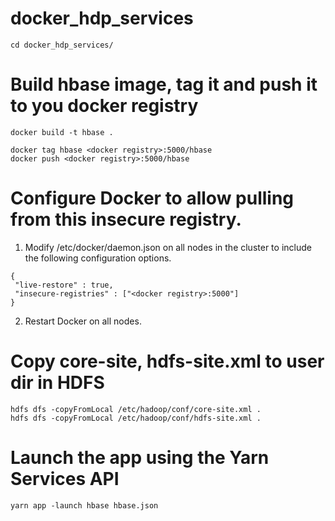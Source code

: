 # docker_hdp_services
```
cd docker_hdp_services/
```

# Build hbase image, tag it and push it to you docker registry
```
docker build -t hbase .

docker tag hbase <docker registry>:5000/hbase
docker push <docker registry>:5000/hbase
```
  
# Configure Docker to allow pulling from this insecure registry. 

1. Modify /etc/docker/daemon.json on all nodes in the cluster to include the following configuration options.

```
{
 "live-restore" : true,
 "insecure-registries" : ["<docker registry>:5000"]
}
```

2. Restart Docker on all nodes.
  
  
# Copy core-site, hdfs-site.xml to user dir in HDFS

```
hdfs dfs -copyFromLocal /etc/hadoop/conf/core-site.xml .
hdfs dfs -copyFromLocal /etc/hadoop/conf/hdfs-site.xml .
```

# Launch the app using the Yarn Services API
```
yarn app -launch hbase hbase.json
```


